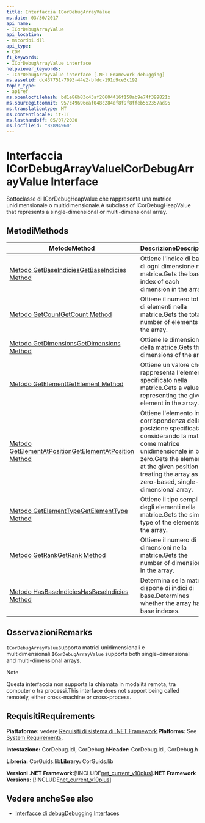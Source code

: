 ```yaml
---
title: Interfaccia ICorDebugArrayValue
ms.date: 03/30/2017
api_name:
- ICorDebugArrayValue
api_location:
- mscordbi.dll
api_type:
- COM
f1_keywords:
- ICorDebugArrayValue interface
helpviewer_keywords:
- ICorDebugArrayValue interface [.NET Framework debugging]
ms.assetid: dc437751-7093-44e2-bfdc-191d9ce3c192
topic_type:
- apiref
ms.openlocfilehash: bd1e86b83c43af20604416f158ab9e74f399821b
ms.sourcegitcommit: 957c49696eaf048c284ef8f9f8ffeb562357ad95
ms.translationtype: MT
ms.contentlocale: it-IT
ms.lasthandoff: 05/07/2020
ms.locfileid: "82894960"
---
```

# <a name="icordebugarrayvalue-interface"></a><span data-ttu-id="faca3-102">Interfaccia ICorDebugArrayValue</span><span class="sxs-lookup"><span data-stu-id="faca3-102">ICorDebugArrayValue Interface</span></span>

<span data-ttu-id="faca3-103">Sottoclasse di ICorDebugHeapValue che rappresenta una matrice unidimensionale o multidimensionale.</span><span class="sxs-lookup"><span data-stu-id="faca3-103">A subclass of ICorDebugHeapValue that represents a single-dimensional or multi-dimensional array.</span></span>  
  
## <a name="methods"></a><span data-ttu-id="faca3-104">Metodi</span><span class="sxs-lookup"><span data-stu-id="faca3-104">Methods</span></span>  
  
|<span data-ttu-id="faca3-105">Metodo</span><span class="sxs-lookup"><span data-stu-id="faca3-105">Method</span></span>|<span data-ttu-id="faca3-106">Descrizione</span><span class="sxs-lookup"><span data-stu-id="faca3-106">Description</span></span>|  
|------------|-----------------|  
|[<span data-ttu-id="faca3-107">Metodo GetBaseIndicies</span><span class="sxs-lookup"><span data-stu-id="faca3-107">GetBaseIndicies Method</span></span>](icordebugarrayvalue-getbaseindicies-method.md)|<span data-ttu-id="faca3-108">Ottiene l'indice di base di ogni dimensione nella matrice.</span><span class="sxs-lookup"><span data-stu-id="faca3-108">Gets the base index of each dimension in the array.</span></span>|  
|[<span data-ttu-id="faca3-109">Metodo GetCount</span><span class="sxs-lookup"><span data-stu-id="faca3-109">GetCount Method</span></span>](icordebugarrayvalue-getcount-method.md)|<span data-ttu-id="faca3-110">Ottiene il numero totale di elementi nella matrice.</span><span class="sxs-lookup"><span data-stu-id="faca3-110">Gets the total number of elements in the array.</span></span>|  
|[<span data-ttu-id="faca3-111">Metodo GetDimensions</span><span class="sxs-lookup"><span data-stu-id="faca3-111">GetDimensions Method</span></span>](icordebugarrayvalue-getdimensions-method.md)|<span data-ttu-id="faca3-112">Ottiene le dimensioni della matrice.</span><span class="sxs-lookup"><span data-stu-id="faca3-112">Gets the dimensions of the array.</span></span>|  
|[<span data-ttu-id="faca3-113">Metodo GetElement</span><span class="sxs-lookup"><span data-stu-id="faca3-113">GetElement Method</span></span>](icordebugarrayvalue-getelement-method.md)|<span data-ttu-id="faca3-114">Ottiene un valore che rappresenta l'elemento specificato nella matrice.</span><span class="sxs-lookup"><span data-stu-id="faca3-114">Gets a value representing the given element in the array.</span></span>|  
|[<span data-ttu-id="faca3-115">Metodo GetElementAtPosition</span><span class="sxs-lookup"><span data-stu-id="faca3-115">GetElementAtPosition Method</span></span>](icordebugarrayvalue-getelementatposition-method.md)|<span data-ttu-id="faca3-116">Ottiene l'elemento in corrispondenza della posizione specificata, considerando la matrice come matrice unidimensionale in base zero.</span><span class="sxs-lookup"><span data-stu-id="faca3-116">Gets the element at the given position, treating the array as a zero-based, single-dimensional array.</span></span>|  
|[<span data-ttu-id="faca3-117">Metodo GetElementType</span><span class="sxs-lookup"><span data-stu-id="faca3-117">GetElementType Method</span></span>](icordebugarrayvalue-getelementtype-method.md)|<span data-ttu-id="faca3-118">Ottiene il tipo semplice degli elementi nella matrice.</span><span class="sxs-lookup"><span data-stu-id="faca3-118">Gets the simple type of the elements in the array.</span></span>|  
|[<span data-ttu-id="faca3-119">Metodo GetRank</span><span class="sxs-lookup"><span data-stu-id="faca3-119">GetRank Method</span></span>](icordebugarrayvalue-getrank-method.md)|<span data-ttu-id="faca3-120">Ottiene il numero di dimensioni nella matrice.</span><span class="sxs-lookup"><span data-stu-id="faca3-120">Gets the number of dimensions in the array.</span></span>|  
|[<span data-ttu-id="faca3-121">Metodo HasBaseIndicies</span><span class="sxs-lookup"><span data-stu-id="faca3-121">HasBaseIndicies Method</span></span>](icordebugarrayvalue-hasbaseindicies-method.md)|<span data-ttu-id="faca3-122">Determina se la matrice dispone di indici di base.</span><span class="sxs-lookup"><span data-stu-id="faca3-122">Determines whether the array has base indexes.</span></span>|  
  
## <a name="remarks"></a><span data-ttu-id="faca3-123">Osservazioni</span><span class="sxs-lookup"><span data-stu-id="faca3-123">Remarks</span></span>  
 <span data-ttu-id="faca3-124">`ICorDebugArrayValue`supporta matrici unidimensionali e multidimensionali.</span><span class="sxs-lookup"><span data-stu-id="faca3-124">`ICorDebugArrayValue` supports both single-dimensional and multi-dimensional arrays.</span></span>  
  
> [!NOTE]
> <span data-ttu-id="faca3-125">Questa interfaccia non supporta la chiamata in modalità remota, tra computer o tra processi.</span><span class="sxs-lookup"><span data-stu-id="faca3-125">This interface does not support being called remotely, either cross-machine or cross-process.</span></span>  
  
## <a name="requirements"></a><span data-ttu-id="faca3-126">Requisiti</span><span class="sxs-lookup"><span data-stu-id="faca3-126">Requirements</span></span>  
 <span data-ttu-id="faca3-127">**Piattaforme:** vedere [Requisiti di sistema di .NET Framework](../../get-started/system-requirements.md).</span><span class="sxs-lookup"><span data-stu-id="faca3-127">**Platforms:** See [System Requirements](../../get-started/system-requirements.md).</span></span>  
  
 <span data-ttu-id="faca3-128">**Intestazione:** CorDebug.idl, CorDebug.h</span><span class="sxs-lookup"><span data-stu-id="faca3-128">**Header:** CorDebug.idl, CorDebug.h</span></span>  
  
 <span data-ttu-id="faca3-129">**Libreria:** CorGuids.lib</span><span class="sxs-lookup"><span data-stu-id="faca3-129">**Library:** CorGuids.lib</span></span>  
  
 <span data-ttu-id="faca3-130">**Versioni .NET Framework:**[!INCLUDE[net_current_v10plus](../../../../includes/net-current-v10plus-md.md)]</span><span class="sxs-lookup"><span data-stu-id="faca3-130">**.NET Framework Versions:** [!INCLUDE[net_current_v10plus](../../../../includes/net-current-v10plus-md.md)]</span></span>  
  
## <a name="see-also"></a><span data-ttu-id="faca3-131">Vedere anche</span><span class="sxs-lookup"><span data-stu-id="faca3-131">See also</span></span>

- [<span data-ttu-id="faca3-132">Interfacce di debug</span><span class="sxs-lookup"><span data-stu-id="faca3-132">Debugging Interfaces</span></span>](debugging-interfaces.md)
